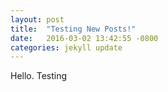 ```yaml
---
layout: post
title:  "Testing New Posts!"
date:   2016-03-02 13:42:55 -0800
categories: jekyll update
---
```


Hello.  Testing